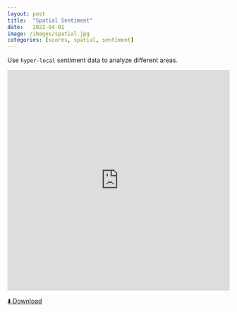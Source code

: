 ```yaml
---
layout: post
title:  "Spatial Sentiment"
date:   2022-04-01
image: /images/spatial.jpg
categories: [scores, spatial, sentiment]
---
```

Use ``hyper-local`` sentiment data to analyze different areas.


<iframe
    width="100%" height="500px" frameborder="0" 
    src="https://studio.unfolded.ai/public/31e4cb1c-dd00-4cb4-a7c9-d534fa3c6e9e/embed"
    allowfullscreen>
</iframe>


<a href="/data/sentiments1.zip" class="btn btn-info" download>⬇️ Download</a>
